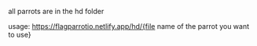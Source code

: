 all parrots are in the hd folder

usage: https://flagparrotio.netlify.app/hd/{file name of the parrot you want to use}
